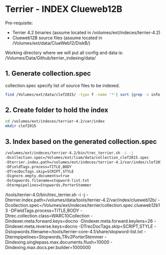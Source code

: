 # Terrier - INDEX Clueweb12B

Pre-requisite:
* Terrier 4.2 binaries (assume located in /volumes/ext/indeces/terrier-4.2)
* Clueweb12B source files (assume located in /Volumes/ext/data/ClueWeb12/DiskB/)

Working directory where we will put all config and data is:
/Volumes/Data/Github/terrier_indexing/data/


## 1. Generate collection.spec
collection.spec specify list of source files to be indexed.
```bash
find /Volumes/ext/data/clef2015/ -type f -name '*'| sort |grep -v info > /Volumes/ext/liam/data/collection_clef2015.spec
```


## 2. Create folder to hold the index
```bash
cd /volumes/ext/indeces/terrier-4.2/var/index
mkdir clef2015
```

## 3. Index based on the generated collection.spec
```bash
/volumes/ext/indeces/terrier-4.2/bin/trec_terrier.sh -i -j
-Dcollection.spec=/Volumes/ext/liam/data/collection_clef2015.spec
-Dterrier.index.path=/volumes/ext/indeces/terrier-4.2/var/index/clef2015/
-DFieldTags.process=TITLE,BODY
-DTrecDocTags.skip=SCRIPT,STYLE
-Dignore.empty.documents=true
-Dstopwords.filename=stopword-list.txt
-Dtermpipelines=Stopwords,PorterStemmer
```


/tools/terrier-4.0/bin/trec_terrier.sh -i -j
-Dterrier.index.path=/volumes/data/tools/terrier-4.2/var/index/clueweb12b/
-Dcollection.spec=/Volumes/ext/indeces/terrier/collection.spec.clueweb12b13
-DFieldTags.process=TITLE,BODY
-Dtrec.collection.class=WARC10Collection
-Dindexer.meta.forward.keys=docno
-Dindexer.meta.forward.keylens=26
-Dindexer.meta.reverse.keys=docno
-DTrecDocTags.skip=SCRIPT,STYLE
-Dstopwords.filename=/tools/terrier-core-4.1/share/stopword-list.txt
-Dtermpipelines=Stopwords,TRv2PorterStemmer
-Dindexing.singlepass.max.documents.flush=10000
-Dindexing.max.docs.per.builder=1000000


